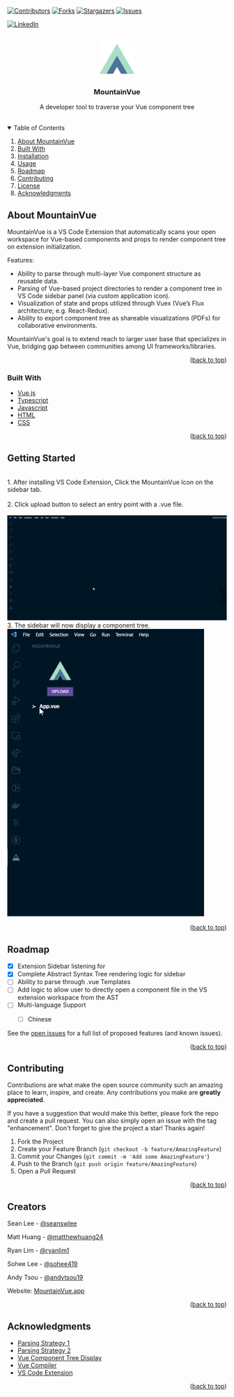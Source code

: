 <div id="top"></div>


<!-- PROJECT SHIELDS -->
<!--
*** I'm using markdown "reference style" links for readability.
*** Reference links are enclosed in brackets [ ] instead of parentheses ( ).
*** See the bottom of this document for the declaration of the reference variables
*** for contributors-url, forks-url, etc. This is an optional, concise syntax you may use.
*** https://www.markdownguide.org/basic-syntax/#reference-style-links
-->
[![Contributors][contributors-shield]][contributors-url]
[![Forks][forks-shield]][forks-url]
[![Stargazers][stars-shield]][stars-url]
[![Issues][issues-shield]][issues-url]
<!-- [![MIT License][license-shield]][license-url] -->
[![LinkedIn][linkedin-shield]][linkedin-url]



<!-- PROJECT LOGO -->
<br />
<div align="center">
  <a href="https://mountainvue.app/" target="_blank">
    <img src="./media/mv-logo.png" alt="Logo" width="80" height="80">
  </a>

  <h3 align="center">MountainVue</h3>

  <p align="center">
    A developer tool to traverse your Vue component tree
    <br />
    <br />
    <!-- <a href="https://github.com/othneildrew/Best-README-Template">About MountainVue</a>
     ·
    <a href="https://github.com/othneildrew/Best-README-Template/issues">Built With </a>
    ·
    <a href="https://github.com/othneildrew/Best-README-Template/issues">Getting Started</a>
    ·
    <a href="https://github.com/othneildrew/Best-README-Template/issues">RoadMap</a> -->
  </p>
</div>



<!-- TABLE OF CONTENTS -->
<details open>
  <summary>Table of Contents</summary>
  <ol>
    <li>
      <a href="#about-the-project">About MountainVue</a>
    </li>
    <li>
      <a href="#built-with">Built With</a>
    </li>
    <li>
      <a href="#getting-started">Installation</a>
    </li>
    <li><a href="#usage">Usage</a></li>
    <li><a href="#roadmap">Roadmap</a></li>
    <li><a href="#contributing">Contributing</a></li>
    <li><a href="#license">License</a></li>
    <li><a href="#acknowledgments">Acknowledgments</a></li>
  </ol>
</details>



<!-- ABOUT THE PROJECT -->
## About MountainVue

<!-- [![Product Name Screen Shot][product-screenshot]](https://example.com) -->


MountainVue is a VS Code Extension that automatically scans your open workspace for Vue-based components and props to render component tree on extension initialization. 

Features:
* Ability to parse through multi-layer Vue component structure as reusable data.
* Parsing of Vue-based project directories to render a component tree in VS Code sidebar panel (via custom application icon).
* Visualization of state and props utilized through Vuex (Vue’s Flux architecture; e.g. React-Redux).
* Ability to export component tree as shareable visualizations (PDFs) for collaborative environments.

MountainVue's goal is to extend reach to larger user base that specializes in Vue, bridging gap between communities among UI frameworks/libraries.

<p align="right">(<a href="#top">back to top</a>)</p>



### Built With


* [Vue.js](https://vuejs.org/)
* [Typescript](https://www.typescriptlang.org/)
* [Javascript](https://www.javascript.com/)
* [HTML](https://devdocs.io/html/)
* [CSS](https://devdocs.io/css/)


<p align="right">(<a href="#top">back to top</a>)</p>



<!-- GETTING STARTED -->
## Getting Started
<br/>
1. After installing VS Code Extension, Click the MountainVue Icon on the sidebar tab. 
<br/>
<br/>
2. Click upload button to select an entry point with a .vue file.
<br/>
<br/>
<img src="./media/gifs/Upload.gif" alt="Logo" >


<br/>
3. The sidebar will now display a component tree.
<br/>
<img src="./media/gifs/Tree.gif" alt="Logo" >




<p align="right">(<a href="#top">back to top</a>)</p>



<!-- USAGE EXAMPLES -->
<!-- ## Usage

Use this space to show useful examples of how a project can be used. Additional screenshots, code examples and demos work well in this space. You may also link to more resources.

_For more examples, please refer to the [Documentation](https://github.com/oslabs-beta/MountainVue)_

<p align="right">(<a href="#top">back to top</a>)</p> -->



<!-- ROADMAP -->
## Roadmap

- [x] Extension Sidebar listening for 
- [x] Complete Abstract Syntax Tree rendering logic for sidebar
- [ ] Ability to parse through .vue Templates 
- [ ] Add logic to allow user to directly open a component file in the VS extension workspace from the AST 
- [ ] Multi-language Support
    - [ ] Chinese


See the [open issues](https://github.com/othneildrew/Best-README-Template/issues) for a full list of proposed features (and known issues).

<p align="right">(<a href="#top">back to top</a>)</p>



<!-- CONTRIBUTING -->
## Contributing

Contributions are what make the open source community such an amazing place to learn, inspire, and create. Any contributions you make are **greatly appreciated**.

If you have a suggestion that would make this better, please fork the repo and create a pull request. You can also simply open an issue with the tag "enhancement".
Don't forget to give the project a star! Thanks again!

1. Fork the Project
2. Create your Feature Branch (`git checkout -b feature/AmazingFeature`)
3. Commit your Changes (`git commit -m 'Add some AmazingFeature'`)
4. Push to the Branch (`git push origin feature/AmazingFeature`)
5. Open a Pull Request

<p align="right">(<a href="#top">back to top</a>)</p>



<!-- LICENSE
## License

Distributed under the MIT License. See `LICENSE.txt` for more information.

<p align="right">(<a href="#top">back to top</a>)</p> -->



<!-- CONTACT -->
## Creators

Sean Lee - [@seanswlee](https://github.com/seanswlee) 

Matt Huang - [@matthewhuang24](https://github.com/matthewhuang24)

Ryan Lim - [@ryanlim1](https://github.com/ryanlim1) 

Sohee Lee - [@sohee419](https://github.com/sohee419) 

Andy Tsou - [@andytsou19](https://github.com/andytsou19) 

Website: [MountainVue.app](https://mountainvue.app/)

<p align="right">(<a href="#top">back to top</a>)</p>



<!-- ACKNOWLEDGMENTS -->
## Acknowledgments


* [Parsing Strategy 1](https://observablehq.com/@ehouais/automatic-vue-js-single-file-components-hierarchy-graph-ge)
* [Parsing Strategy 2](https://www.npmjs.com/package/vue-parser)
* [Vue Component Tree Display](https://www.digitalocean.com/community/tutorials/vuejs-recursive-components)
* [Vue Compiler](https://www.npmjs.com/package/vue-template-compiler)
* [VS Code Extension](https://code.visualstudio.com/api)



<p align="right">(<a href="#top">back to top</a>)</p>



<!-- MARKDOWN LINKS & IMAGES -->
<!-- https://www.markdownguide.org/basic-syntax/#reference-style-links -->
[contributors-shield]: https://img.shields.io/github/contributors/oslabs-beta/MountainVue?style=for-the-badge
[contributors-url]: https://github.com/oslabs-beta/MountainVue/graphs/contributors
[forks-shield]: https://img.shields.io/github/forks/oslabs-beta/MountainVue?style=for-the-badge
[forks-url]: https://github.com/oslabs-beta/MountainVue/network/members
[stars-shield]: https://img.shields.io/github/stars/oslabs-beta/MountainVue?style=for-the-badge
[stars-url]: https://github.com/oslabs-beta/MountainVue/stargazers
[issues-shield]: https://img.shields.io/github/issues/oslabs-beta/MountainVue?style=for-the-badge
[issues-url]: https://github.com/oslabs-beta/MountainVue/issues
<!-- [license-shield]: https://img.shields.io/github/license/oslabs-beta/MountainVue?style=for-the-badge
[license-url]: https://github.com/othneildrew/Best-README-Template/blob/master/LICENSE.txt -->
[linkedin-shield]: https://img.shields.io/badge/-LinkedIn-black.svg?style=for-the-badge&logo=linkedin&colorB=555
[linkedin-url]: https://www.linkedin.com/company/mountainvue/
<!-- [product-screenshot]: images/screenshot.png -->

